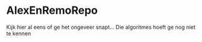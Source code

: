 # AlexEnRemoRepo

Kijk hier al eens of ge het ongeveer snapt... Die algoritmes hoeft ge nog niet te kennen